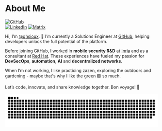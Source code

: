 # About Me  

[![GitHub](https://img.shields.io/badge/GitHub-%40ghsioux-239a3b.svg)](https://github.com/ghsioux)  
[![LinkedIn](https://img.shields.io/badge/LinkedIn-%40ghsioux-0c66c3.svg)](https://www.linkedin.com/in/gaetan-hurel/) 
[![Matrix](https://img.shields.io/badge/Matrix-%40gta%3Apard0x.com-0dbd8b.svg)](https://matrix.to/#/@gta:pard0x.com)

Hi, I’m [@ghsioux](https://github.com/ghsioux). 👋 I’m currently a Solutions Engineer at [GitHub](https://github.com), helping developers unlock the full potential of the platform. 
<!--
Hi, I’m [@ghsioux](https://github.com/ghsioux). 👋 I’m currently a Solutions Engineer at [GitHub](https://github.com), helping developers unlock the full potential of the platform. In parallel, I am also the founder of [pard0x](https://pard0x.com), a venture focused on innovative cloud solutions.
-->

Before joining GitHub, I worked in **mobile security R&D** at [Inria](https://www.inria.fr) and as a consultant at [Red Hat](https://www.redhat.com). These experiences have fueled my passion for **DevSecOps**, **automation**, **AI** and **decentralized networks**.  

When I’m not working, I like practicing zazen, exploring the outdoors and gardening - maybe that's why I like the green 🟩 so much.  

Let’s code, innovate, and share knowledge together. Bon voyage! 🚀  


![GitHub Contribution graph - snake game](https://raw.githubusercontent.com/ghsioux/ghsioux/output/github-contribution-grid-snake.svg)

